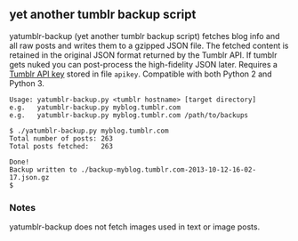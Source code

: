 ## yet another tumblr backup script

yatumblr-backup (yet another tumblr backup script) fetches blog info and all raw posts and writes them to a gzipped JSON file. The fetched content is retained in the original JSON format returned by the Tumblr API. If tumblr gets nuked you can post-process the high-fidelity JSON later. Requires a [Tumblr API key](http://www.tumblr.com/oauth/apps) stored in file `apikey`. Compatible with both Python 2 and Python 3.

```
Usage: yatumblr-backup.py <tumblr hostname> [target directory]
e.g.   yatumblr-backup.py myblog.tumblr.com
e.g.   yatumblr-backup.py myblog.tumblr.com /path/to/backups
```

```
$ ./yatumblr-backup.py myblog.tumblr.com
Total number of posts: 263
Total posts fetched:   263

Done!
Backup written to ./backup-myblog.tumblr.com-2013-10-12-16-02-17.json.gz
$
```

### Notes

yatumblr-backup does not fetch images used in text or image posts.

